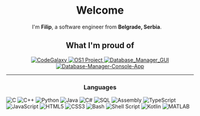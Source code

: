 <h1 align=center>Welcome</h1>

<p align=center>
  I'm <b>Filip</b>, a software engineer from <b>Belgrade, Serbia</b>.
  <img src="https://cdn-icons-png.flaticon.com/512/197/197602.png" width="13"/> 
</p>

<h2 align = center>What I'm proud of</h2>

<p align = center>
  <a href="https://github.com/fili5rovic/CodeGalaxy">
    <img src="https://github-readme-stats.vercel.app/api/pin/?username=fili5rovic&repo=CodeGalaxy&show_icons=true&line_height=27&title_color=00ffff&text_color=8a919a&icon_color=00ffff&bg_color=22272e&border_radius=10&hide_border=true" alt="CodeGalaxy" />
  </a>
  <a href="https://github.com/fili5rovic/OS1-Project">
    <img src="https://github-readme-stats.vercel.app/api/pin/?username=fili5rovic&repo=OS1-Project&show_icons=true&line_height=27&title_color=6aa6f8&text_color=8e9091&icon_color=6aa6f8&bg_color=22272e&border_radius=10&hide_border=true" alt="OS1 Project" />
  </a>
  <a href="https://github.com/fili5rovic/Database_Manager_GUI">
    <img src="https://github-readme-stats.vercel.app/api/pin/?username=fili5rovic&repo=Database_Manager_GUI&show_icons=true&line_height=27&title_color=6aa6f8&text_color=8a919a&icon_color=6aa6f8&bg_color=22272e&border_radius=10&hide_border=true" alt="Database_Manager_GUI" />
  </a>
  <a href="https://github.com/fili5rovic/Database-Manager-Console-App">
    <img src="https://github-readme-stats.vercel.app/api/pin/?username=fili5rovic&repo=Database-Manager-Console-App&show_icons=true&line_height=27&title_color=6aa6f8&text_color=8a919a&icon_color=6aa6f8&bg_color=22272e&border_radius=10&hide_border=true" alt="Database-Manager-Console-App" />
  </a>
</p>

---

<h3 align=center>Languages</h3>
<p>
  <img alt="C" src="https://img.shields.io/badge/-C-00599C?style=flat-square&logo=c&logoColor=white" />
  <img alt="C++" src="https://img.shields.io/badge/-C++-00599C?style=flat-square&logo=c%2B%2B&logoColor=white" />
  <img alt="Python" src="https://img.shields.io/badge/-Python-3776AB?style=flat-square&logo=python&logoColor=white" />
  <img alt="Java" src="https://img.shields.io/badge/-Java-007396?style=flat-square&logo=java&logoColor=white" />
  <img alt="C#" src="https://img.shields.io/badge/-C%23-239120?style=flat-square&logo=c-sharp&logoColor=white" />
  <img alt="SQL" src="https://img.shields.io/badge/-SQL-4479A1?style=flat-square&logo=postgresql&logoColor=white" />
  <img alt="Assembly" src="https://img.shields.io/badge/-Assembly-6E4C13?style=flat-square&logo=assemblyscript&logoColor=white" />
  <img alt="TypeScript" src="https://img.shields.io/badge/-TypeScript-007ACC?style=flat-square&logo=typescript&logoColor=white" />
  <img alt="JavaScript" src="https://img.shields.io/badge/-JavaScript-F7DF1E?style=flat-square&logo=javascript&logoColor=black" />
  <img alt="HTML5" src="https://img.shields.io/badge/-HTML5-E34F26?style=flat-square&logo=html5&logoColor=white" />
  <img alt="CSS3" src="https://img.shields.io/badge/-CSS3-1572B6?style=flat-square&logo=css3&logoColor=white" />
  <img alt="Bash" src="https://img.shields.io/badge/-Bash-4EAA25?style=flat-square&logo=gnu-bash&logoColor=white" />
  <img alt="Shell Script" src="https://img.shields.io/badge/-Shell_Script-121011?style=flat-square&logo=gnu-bash&logoColor=white" />
  <img alt="Kotlin" src="https://img.shields.io/badge/-Kotlin-0095D5?style=flat-square&logo=kotlin&logoColor=white" />
  <img alt="MATLAB" src="https://img.shields.io/badge/-MATLAB-0076A8?style=flat-square&logo=mathworks&logoColor=white" />
</p>
